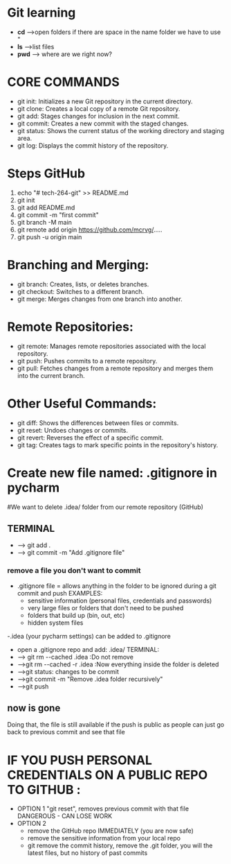 # Git learning

- **cd** -->open folders if there are space in the name folder we have to use "
- **ls** -->list files 
- **pwd** --> where are we right now?

# CORE COMMANDS 
- git init: Initializes a new Git repository in the current directory.
- git clone: Creates a local copy of a remote Git repository.
- git add: Stages changes for inclusion in the next commit.
- git commit: Creates a new commit with the staged changes.
- git status: Shows the current status of the working directory and staging area.
- git log: Displays the commit history of the repository.

# Steps GitHub
1. echo "# tech-264-git" >> README.md
2. git init
3. git add README.md
4. git commit -m "first commit"
5. git branch -M main
6. git remote add origin https://github.com/mcrvg/.....
7. git push -u origin main

# Branching and Merging:
- git branch: Creates, lists, or deletes branches.
- git checkout: Switches to a different branch.
- git merge: Merges changes from one branch into another.

# Remote Repositories:
- git remote: Manages remote repositories associated with the local repository.
- git push: Pushes commits to a remote repository.
- git pull: Fetches changes from a remote repository and merges them into the current branch.   

# Other Useful Commands:
- git diff: Shows the differences between files or commits.
- git reset: Undoes changes or commits.
- git revert: Reverses the effect of a specific commit.
- git tag: Creates tags to mark specific points in the repository's history.


# Create new file named: .gitignore in pycharm
#We want to delete .idea/ folder from our remote repository (GitHub)
## TERMINAL
- --> git add .
- --> git commit -m "Add .gitignore file"

### remove a file you don't want to commit

- .gitignore file = allows anything in the folder to be ignored during a git commit and push
EXAMPLES:
  - sensitive information (personal files, credentials and passwords)
  - very large files or folders that don't need to be pushed
  - folders that build up (bin, out, etc)
  - hidden system files
 
-.idea (your pycharm settings) can be added to .gitignore
  - open a .gitignore repo and add: .idea/
TERMINAL:
- --> git rm --cached .idea :Do not remove
- -->git rm --cached -r .idea :Now everything inside the folder is deleted
- -->git status: changes to be commit
- -->git commit -m "Remove .idea folder recursively"
- -->git push
## now is gone

Doing that, the file is still available if the push is public as people can just go 
back to previous commit and see that file
# IF YOU PUSH PERSONAL CREDENTIALS ON A PUBLIC REPO TO GITHUB :
  - OPTION 1 "git reset", removes previous commit with that file DANGEROUS - CAN LOSE WORK
  - OPTION 2 
    - remove the GitHub repo IMMEDIATELY (you are now safe)
    - remove the sensitive information from your local repo
    - git remove the commit history, remove the .git folder, you will the latest files, but no history of past commits